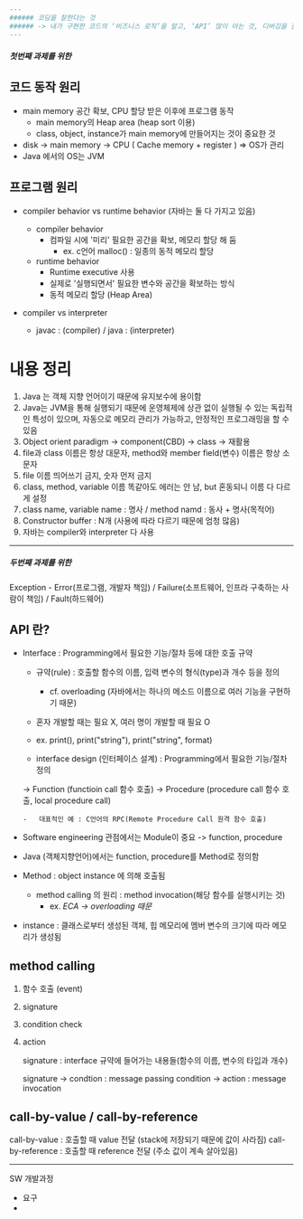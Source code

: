 ```yaml
---
###### 코딩을 잘한다는 것
###### -> 내가 구현한 코드의 ‘비즈니스 로직’을 알고, ‘API’ 많이 아는 것, 디버깅을 잘하는 것
---
```


##### 첫번째 과제를 위한

## 코드 동작 원리

-   main memory 공간 확보, CPU 할당 받은 이후에 프로그램 동작
    -   main memory의 Heap area (heap sort 이용)
    -   class, object, instance가 main memory에 만들어지는 것이 중요한 것
-   disk -> main memory -> CPU ( Cache memory + register ) => OS가 관리
-   Java 에서의 OS는 JVM

## 프로그램 원리

-   compiler behavior vs runtime behavior (자바는 둘 다 가지고 있음)

    -   compiler behavior
        -   컴파일 시에 '미리' 필요한 공간을 확보, 메모리 할당 해 둠
            -   ex. c언어 malloc() : 일종의 동적 메모리 할당
    -   runtime behavior
        -   Runtime executive 사용
        -   실제로 '실행되면서' 필요한 변수와 공간을 확보하는 방식
        -   동적 메모리 할당 (Heap Area)

-   compiler vs interpreter
    -   javac : (compiler) / java : (interpreter)

# 내용 정리

1. Java 는 객체 지향 언어이기 때문에 유지보수에 용이함
2. Java는 JVM을 통해 실행되기 때문에 운영체제에 상관 없이 실행될 수 있는 독립적인 특성이 있으며, 자동으로 메모리 관리가 가능하고, 안정적인 프로그래밍을 할 수 있음
3. Object orient paradigm -> component(CBD) -> class -> 재활용
4. file과 class 이름은 항상 대문자, method와 member field(변수) 이름은 항상 소문자
5. file 이름 띄어쓰기 금지, 숫자 먼저 금지
6. class, method, variable 이름 똑같아도 에러는 안 남, but 혼동되니 이름 다 다르게 설정
7. class name, variable name : 명사 / method namd : 동사 + 명사(목적어)
8. Constructor buffer : N개 (사용에 따라 다르기 때문에 엄청 많음)
9. 자바는 compiler와 interpreter 다 사용

---

##### 두번째 과제를 위한

Exception - Error(프로그램, 개발자 책임) / Failure(소프트웨어, 인프라 구축하는 사람이 책임) / Fault(하드웨어)

## API 란?

-   Interface : Programming에서 필요한 기능/절차 등에 대한 호출 규약

    -   규약(rule) : 호출할 함수의 이름, 입력 변수의 형식(type)과 개수 등을 정의
        -   cf. overloading (자바에서는 하나의 메소드 이름으로 여러 기능을 구현하기 때문)
    -   혼자 개발할 때는 필요 X, 여러 명이 개발할 때 필요 O
    -   ex. print(), print("string"), print("string", format)

    -   interface design (인터페이스 설계) : Programming에서 필요한 기능/절차 정의

    -> Function (functioin call 함수 호출)
    -> Procedure (procedure call 함수 호출, local procedure call)

        -   대표적인 예 : C언어의 RPC(Remote Procedure Call 원격 함수 호출)

-   Software engineering 관점에서는 Module이 중요 -> function, procedure
-   Java (객체지향언어)에서는 function, procedure를 Method로 정의함
-   Method : object instance 에 의해 호출됨
    -   method calling 의 원리 : method invocation(해당 함수를 실행시키는 것)
        -   ex. _ECA -> overloading 때문_
-   instance : 클래스로부터 생성된 객체, 힙 메모리에 멤버 변수의 크기에 따라 메모리가 생성됨

## method calling

1. 함수 호출 (event)
2. signature
3. condition check
4. action

    signature : interface 규약에 들어가는 내용들(함수의 이름, 변수의 타입과 개수)

    signature -> condtion : message passing
    condition -> action : message invocation

## call-by-value / call-by-reference

call-by-value : 호출할 때 value 전달 (stack에 저장되기 때문에 값이 사라짐)
call-by-reference : 호출할 때 reference 전달 (주소 값이 계속 살아있음)

---

SW 개발과정

-   요구
-
